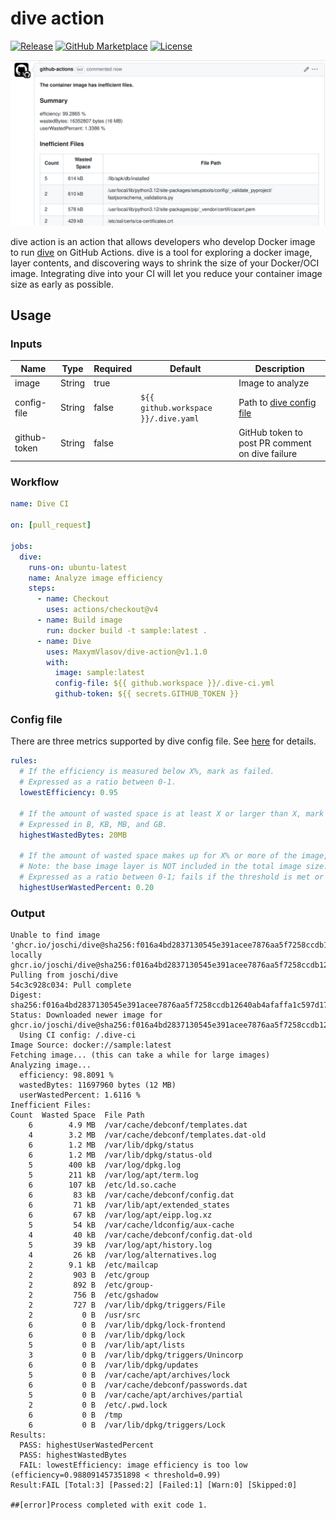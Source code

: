 # dive action

[![Release][release-badge]][release]
[![GitHub Marketplace][marketplace-badge]][marketplace]
[![License][license-badge]][license]

!["./pr-comment.png"](pr-comment.png)


dive action is an action that allows developers who develop Docker image to run [dive](https://github.com/joschi/dive) on GitHub Actions. dive is a tool for exploring a docker image, layer contents, and discovering ways to shrink the size of your Docker/OCI image. Integrating dive into your CI will let you reduce your container image size as early as possible.

## **Usage**

### Inputs

| Name         | Type   | Required | Default                              | Description                                                                  |
| ------------ | ------ | -------- | ------------------------------------ | ---------------------------------------------------------------------------- |
| image        | String | true     |                                      | Image to analyze                                                             |
| config-file  | String | false    | `${{ github.workspace }}/.dive.yaml` | Path to [dive config file](https://github.com/joschi/dive#ci-integration) |
| github-token | String | false    |                                      | GitHub token to post PR comment on dive failure                              |

### Workflow

```yaml
name: Dive CI

on: [pull_request]

jobs:
  dive:
    runs-on: ubuntu-latest
    name: Analyze image efficiency
    steps:
      - name: Checkout
        uses: actions/checkout@v4
      - name: Build image
        run: docker build -t sample:latest .
      - name: Dive
        uses: MaxymVlasov/dive-action@v1.1.0
        with:
          image: sample:latest
          config-file: ${{ github.workspace }}/.dive-ci.yml
          github-token: ${{ secrets.GITHUB_TOKEN }}
```

### Config file

There are three metrics supported by dive config file. See [here](https://github.com/joschi/dive#ci-integration) for details.

```yaml
rules:
  # If the efficiency is measured below X%, mark as failed.
  # Expressed as a ratio between 0-1.
  lowestEfficiency: 0.95

  # If the amount of wasted space is at least X or larger than X, mark as failed.
  # Expressed in B, KB, MB, and GB.
  highestWastedBytes: 20MB

  # If the amount of wasted space makes up for X% or more of the image, mark as failed.
  # Note: the base image layer is NOT included in the total image size.
  # Expressed as a ratio between 0-1; fails if the threshold is met or crossed.
  highestUserWastedPercent: 0.20
```

### Output

```
Unable to find image 'ghcr.io/joschi/dive@sha256:f016a4bd2837130545e391acee7876aa5f7258ccdb12640ab4afaffa1c597d17' locally
ghcr.io/joschi/dive@sha256:f016a4bd2837130545e391acee7876aa5f7258ccdb12640ab4afaffa1c597d17: Pulling from joschi/dive
54c3c928c034: Pull complete
Digest: sha256:f016a4bd2837130545e391acee7876aa5f7258ccdb12640ab4afaffa1c597d17
Status: Downloaded newer image for ghcr.io/joschi/dive@sha256:f016a4bd2837130545e391acee7876aa5f7258ccdb12640ab4afaffa1c597d17
  Using CI config: /.dive-ci
Image Source: docker://sample:latest
Fetching image... (this can take a while for large images)
Analyzing image...
  efficiency: 98.8091 %
  wastedBytes: 11697960 bytes (12 MB)
  userWastedPercent: 1.6116 %
Inefficient Files:
Count  Wasted Space  File Path
    6        4.9 MB  /var/cache/debconf/templates.dat
    4        3.2 MB  /var/cache/debconf/templates.dat-old
    6        1.2 MB  /var/lib/dpkg/status
    6        1.2 MB  /var/lib/dpkg/status-old
    5        400 kB  /var/log/dpkg.log
    5        211 kB  /var/log/apt/term.log
    6        107 kB  /etc/ld.so.cache
    6         83 kB  /var/cache/debconf/config.dat
    6         71 kB  /var/lib/apt/extended_states
    6         67 kB  /var/log/apt/eipp.log.xz
    5         54 kB  /var/cache/ldconfig/aux-cache
    4         40 kB  /var/cache/debconf/config.dat-old
    5         39 kB  /var/log/apt/history.log
    4         26 kB  /var/log/alternatives.log
    2        9.1 kB  /etc/mailcap
    2         903 B  /etc/group
    2         892 B  /etc/group-
    2         756 B  /etc/gshadow
    2         727 B  /var/lib/dpkg/triggers/File
    2           0 B  /usr/src
    6           0 B  /var/lib/dpkg/lock-frontend
    6           0 B  /var/lib/dpkg/lock
    5           0 B  /var/lib/apt/lists
    3           0 B  /var/lib/dpkg/triggers/Unincorp
    6           0 B  /var/lib/dpkg/updates
    5           0 B  /var/cache/apt/archives/lock
    6           0 B  /var/cache/debconf/passwords.dat
    5           0 B  /var/cache/apt/archives/partial
    2           0 B  /etc/.pwd.lock
    6           0 B  /tmp
    6           0 B  /var/lib/dpkg/triggers/Lock
Results:
  PASS: highestUserWastedPercent
  PASS: highestWastedBytes
  FAIL: lowestEfficiency: image efficiency is too low (efficiency=0.988091457351898 < threshold=0.99)
Result:FAIL [Total:3] [Passed:2] [Failed:1] [Warn:0] [Skipped:0]

##[error]Process completed with exit code 1.
```

[release]: https://github.com/maxymvlasov/dive-action/releases/latest
[release-badge]: https://img.shields.io/github/release/maxymvlasov/dive-action.svg?logo=github&color=green
[marketplace]: https://github.com/marketplace/actions/dive-action-v2
[marketplace-badge]: https://img.shields.io/badge/marketplace-dive--action--v2-green?logo=github
[license]: https://github.com/maxymvlasov/dive-action/blob/master/LICENSE
[license-badge]: https://img.shields.io/github/license/maxymvlasov/dive-action.svg
